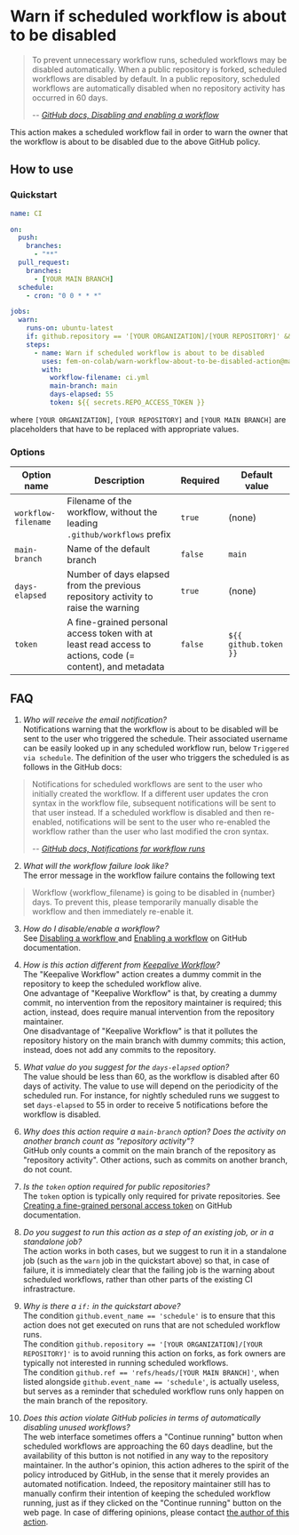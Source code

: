 # Warn if scheduled workflow is about to be disabled

> To prevent unnecessary workflow runs, scheduled workflows may be disabled automatically. When a public repository is forked, scheduled workflows are disabled by default. In a public repository, scheduled workflows are automatically disabled when no repository activity has occurred in 60 days.
>
> -- <a href="https://docs.github.com/en/actions/using-workflows/disabling-and-enabling-a-workflow"><cite>GitHub docs, Disabling and enabling a workflow</cite></a>

This action makes a scheduled workflow fail in order to warn the owner that the workflow is about to be disabled due to the above GitHub policy.

## How to use
### Quickstart
```yaml
name: CI

on:
  push:
    branches:
      - "**"
  pull_request:
    branches:
      - [YOUR MAIN BRANCH]
  schedule:
    - cron: "0 0 * * *"

jobs:
  warn:
    runs-on: ubuntu-latest
    if: github.repository == '[YOUR ORGANIZATION]/[YOUR REPOSITORY]' && github.ref == 'refs/heads/[YOUR MAIN BRANCH]' && github.event_name == 'schedule'
    steps:
      - name: Warn if scheduled workflow is about to be disabled
        uses: fem-on-colab/warn-workflow-about-to-be-disabled-action@main
        with:
          workflow-filename: ci.yml
          main-branch: main
          days-elapsed: 55
          token: ${{ secrets.REPO_ACCESS_TOKEN }}
```
where `[YOUR ORGANIZATION]`, `[YOUR REPOSITORY]` and `[YOUR MAIN BRANCH]` are placeholders that have to be replaced with appropriate values.

### Options
| Option name | Description | Required | Default value |
|-------------|-------------|----------|---------------|
| `workflow-filename` | Filename of the workflow, without the leading `.github/workflows` prefix | `true` | (none) |
| `main-branch` | Name of the default branch | `false` | `main` |
| `days-elapsed` | Number of days elapsed from the previous repository activity to raise the warning | `true` | (none) |
| `token` | A fine-grained personal access token with at least read access to actions, code (= content), and metadata | `false` | `${{ github.token }}` |

## FAQ
1. *Who will receive the email notification?*\
   Notifications warning that the workflow is about to be disabled will be sent to the user who triggered the schedule. Their associated username can be easily looked up in any scheduled workflow run, below `Triggered via schedule`. The definition of the user who triggers the scheduled is as follows in the GitHub docs:
> Notifications for scheduled workflows are sent to the user who initially created the workflow. If a different user updates the cron syntax in the workflow file, subsequent notifications will be sent to that user instead. If a scheduled workflow is disabled and then re-enabled, notifications will be sent to the user who re-enabled the workflow rather than the user who last modified the cron syntax.
>
> -- <a href="https://docs.github.com/en/actions/using-workflows/disabling-and-enabling-a-workflow"><cite>GitHub docs, Notifications for workflow runs</cite></a>

2. *What will the workflow failure look like?*\
  The error message in the workflow failure contains the following text
> Workflow {workflow_filename} is going to be disabled in {number} days. To prevent this, please temporarily manually disable the workflow and then immediately re-enable it.

3. *How do I disable/enable a workflow?*\
   See [Disabling a workflow
](https://docs.github.com/en/actions/using-workflows/disabling-and-enabling-a-workflow#disabling-a-workflow) and [Enabling a workflow](https://docs.github.com/en/actions/using-workflows/disabling-and-enabling-a-workflow#enabling-a-workflow) on GitHub documentation.

4. *How is this action different from [Keepalive Workflow](https://github.com/marketplace/actions/keepalive-workflow)?*\
   The "Keepalive Workflow" action creates a dummy commit in the repository to keep the scheduled workflow alive.\
   One advantage of "Keepalive Workflow" is that, by creating a dummy commit, no intervention from the repository maintainer is required; this action, instead, does require manual intervention from the repository maintainer.\
   One disadvantage of "Keepalive Workflow" is that it pollutes the repository history on the main branch with dummy commits; this action, instead, does not add any commits to the repository.

5. *What value do you suggest for the `days-elapsed` option?*\
   The value should be less than 60, as the workflow is disabled after 60 days of activity. The value to use will depend on the periodicity of the scheduled run. For instance, for nightly scheduled runs we suggest to set `days-elapsed` to 55 in order to receive 5 notifications before the workflow is disabled.

6. *Why does this action require a `main-branch` option? Does the activity on another branch count as "repository activity"?*\
   GitHub only counts a commit on the main branch of the repository as "repository activity". Other actions, such as commits on another branch, do not count.

7. *Is the `token` option required for public repositories?*\
   The `token` option is typically only required for private repositories. See [Creating a fine-grained personal access token](https://docs.github.com/en/authentication/keeping-your-account-and-data-secure/managing-your-personal-access-tokens#creating-a-fine-grained-personal-access-token)  on GitHub documentation.

8. *Do you suggest to run this action as a step of an existing job, or in a standalone job?*\
   The action works in both cases, but we suggest to run it in a standalone job (such as the `warn` job in the quickstart above) so that, in case of failure, it is immediately clear that the failing job is the warning about scheduled workflows, rather than other parts of the existing CI infrastracture.

9. *Why is there a `if:` in the quickstart above?*\
   The condition `github.event_name == 'schedule'` is to ensure that this action does not get executed on runs that are not scheduled workflow runs.\
   The condition `github.repository == '[YOUR ORGANIZATION]/[YOUR REPOSITORY]'` is to avoid running this action on forks, as fork owners are typically not interested in running scheduled workflows.\
   The condition `github.ref == 'refs/heads/[YOUR MAIN BRANCH]'`, when listed alongside `github.event_name == 'schedule'`, is actually useless, but serves as a reminder that scheduled workflow runs only happen on the main branch of the repository.

10. *Does this action violate GitHub policies in terms of automatically disabling unused workflows?*\
    The web interface sometimes offers a "Continue running" button when scheduled workflows are approaching the 60 days deadline, but the availability of this button is not notified in any way to the repository maintainer. In the author's opinion, this action adheres to the spirit of the policy introduced by GitHub, in the sense that it merely provides an automated notification. Indeed, the repository maintainer still has to manually confirm their intention of keeping the scheduled workflow running, just as if they clicked on the "Continue running" button on the web page. In case of differing opinions, please contact [the author of this action](https://www.francescoballarin.it/).
